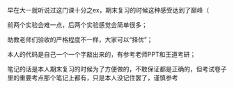 早在大一就听说过这门课十分之ex，期末复习的时候这种感受达到了巅峰（

前两个实验会难一点，后两个实验感觉会简单很多；

助教老师们验收的严格程度不一样，大家可以“择优”；

本人的代码是自己一个一个字敲出来的，有参考老师PPT和王道考研；

笔记的话是本人期末复习的时候为了方便做的，不敢保证都是正确的，但考试卷子里的重要考点那个笔记上都有，只是本人没记住罢了，谨慎参考
